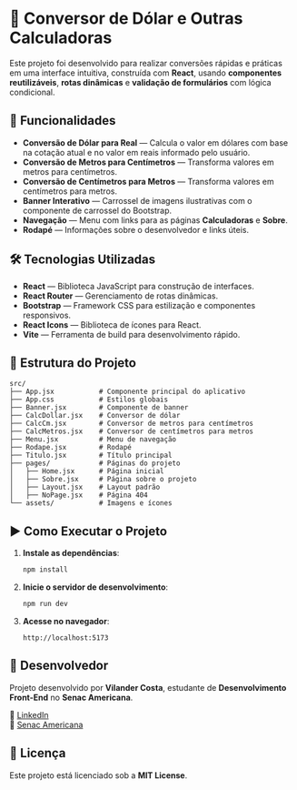 # 📌 Conversor de Dólar e Outras Calculadoras

Este projeto foi desenvolvido para realizar conversões rápidas e práticas em uma interface intuitiva, construída com **React**, usando **componentes reutilizáveis**, **rotas dinâmicas** e **validação de formulários** com lógica condicional.

## 🚀 Funcionalidades

- **Conversão de Dólar para Real** — Calcula o valor em dólares com base na cotação atual e no valor em reais informado pelo usuário.
- **Conversão de Metros para Centímetros** — Transforma valores em metros para centímetros.
- **Conversão de Centímetros para Metros** — Transforma valores em centímetros para metros.
- **Banner Interativo** — Carrossel de imagens ilustrativas com o componente de carrossel do Bootstrap.
- **Navegação** — Menu com links para as páginas **Calculadoras** e **Sobre**.
- **Rodapé** — Informações sobre o desenvolvedor e links úteis.

## 🛠 Tecnologias Utilizadas

- **React** — Biblioteca JavaScript para construção de interfaces.
- **React Router** — Gerenciamento de rotas dinâmicas.
- **Bootstrap** — Framework CSS para estilização e componentes responsivos.
- **React Icons** — Biblioteca de ícones para React.
- **Vite** — Ferramenta de build para desenvolvimento rápido.

## 📂 Estrutura do Projeto

```
src/
├── App.jsx           # Componente principal do aplicativo
├── App.css           # Estilos globais
├── Banner.jsx        # Componente de banner
├── CalcDollar.jsx    # Conversor de dólar
├── CalcCm.jsx        # Conversor de metros para centímetros
├── CalcMetros.jsx    # Conversor de centímetros para metros
├── Menu.jsx          # Menu de navegação
├── Rodape.jsx        # Rodapé
├── Titulo.jsx        # Título principal
├── pages/            # Páginas do projeto
│   ├── Home.jsx      # Página inicial
│   ├── Sobre.jsx     # Página sobre o projeto
│   ├── Layout.jsx    # Layout padrão
│   ├── NoPage.jsx    # Página 404
└── assets/           # Imagens e ícones
```

## ▶️ Como Executar o Projeto

1. **Instale as dependências**:
   ```sh
   npm install
   ```

2. **Inicie o servidor de desenvolvimento**:
   ```sh
   npm run dev
   ```

3. **Acesse no navegador**:
   ```
   http://localhost:5173
   ```

## 👤 Desenvolvedor

Projeto desenvolvido por **Vilander Costa**, estudante de **Desenvolvimento Front-End** no **Senac Americana**.

🔗 [LinkedIn](https://www.linkedin.com/in/vilander-costa/)  
🏫 [Senac Americana](https://sp.senac.br/americana)

## 📄 Licença

Este projeto está licenciado sob a **MIT License**.
